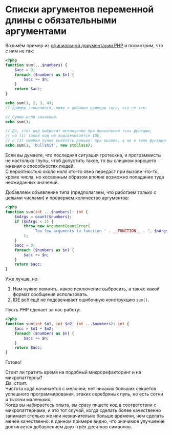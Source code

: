 # Списки аргументов переменной длины с обязательными аргументами

Возьмём пример из [официальной документации PHP](https://www.php.net/manual/ru/functions.arguments.php#functions.variable-arg-list) и посмотрим, что с ним не так:

```PHP
<?php
function sum(...$numbers) {
    $acc = 0;
    foreach ($numbers as $n) {
        $acc += $n;
    }
    return $acc;
}

echo sum(1, 2, 3, 4);
// пример закончился, ниже я добавил примеры того, что не так:

// Cумма ноля значений.
echo sum();

// Да, этот код выбросит исключение при выполнении тела функции,
// но (1) такой код не подсвечивается IDE,
// и (2) ошибки лучше выявлять раньше: при вызове, а не в теле функции.
echo sum(1, 'bullshit', new stdClass);
```

Если вы думаете, что последняя ситуация гротескна, и программисты не настолько глупы, чтоб допустить такое, то вы слишком хорошего мнения о способностях людей. \
С вероятностью около ноля кто-то явно передаст при вызове что-то, кроме числа, но косвенным образом вполне возможно попадание туда неожиданных значений.

Добавляем объявление типа (предполагаем, что работаем только с целыми числами) и проверяем количество аргументов:

```PHP
<?php
function sum(int ...$numbers): int {
    $nArgs = count($numbers);
    if ($nArgs < 2) {
        throw new ArgumentCountError(
            'Too few arguments to function ' . __FUNCTION__ . ", $nArgs passed and at least $minArgs expected"
        );
    }
    $acc = 0;
    foreach ($numbers as $n) {
        $acc += $n;
    }
    return $acc;
}
```

Уже лучше, но:

1. Нам нужно помнить, какое исключение выбросить, а также какой формат сообщения использовать.
2. IDE всё ещё не подсвечивает ошибочную конструкцию `sum()`.

Пусть PHP сделает за нас работу:

```PHP
<?php
function sum(int $n1, int $n2, int ...$numbers): int {
    $acc = $n1 + $n2;
    foreach ($numbers as $n) {
        $acc += $n;
    }
    return $acc;
}
```

Готово!

Стоит ли тратить время на подобный микрорефакторинг и на микропаттерны? \
Да, стоит. \
Чистота кода начинается с мелочей; нет никаких больших секретов успешного программирования, этаких серебряных пуль, но есть сотни и тысячи маленьких. \
Когда вы набираетесь опыта, вы сразу пишете код в соответствии с микропаттернами, и это тот случай, когда сделать более качественно занимает столько же или незначительно больше времени, чем сделать менее качественно: в данном примере видно, что значимое улучшение достигается добавлением двух-трёх десятков символов.
